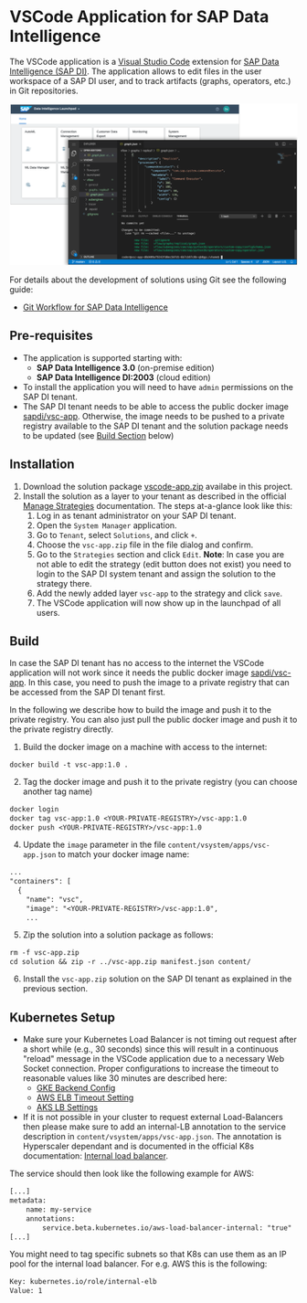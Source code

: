 # VSCode Application for SAP Data Intelligence

The VSCode application is a [Visual Studio Code](https://code.visualstudio.com/) extension for
[SAP Data Intelligence (SAP DI)](https://www.sap.com/products/data-intelligence.html).
The application allows to edit files in the user workspace of a SAP DI user, and to track artifacts
(graphs, operators, etc.) in Git repositories.

![VSCode Application Image](../img/g-overview-2.png "VSCode Application")

For details about the development of solutions using Git see the following guide:

* [Git Workflow for SAP Data Intelligence](../Readme.md)

## Pre-requisites

* The application is supported starting with:
  * **SAP Data Intelligence 3.0** (on-premise edition)
  * **SAP Data Intelligence DI:2003** (cloud edition)
* To install the application you will need to have `admin` permissions on the SAP DI tenant.
* The SAP DI tenant needs to be able to access the public docker image
[sapdi/vsc-app](https://hub.docker.com/r/sapdi/vsc-app). Otherwise, the image needs to be pushed to a private registry available to the SAP DI tenant and the solution package needs to be updated (see [Build Section](#Build) below)

## Installation

1. Download the solution package [vscode-app.zip](vscode-app.zip) availabe in this project.
2. Install the solution as a layer to your tenant as described in the official [Manage Strategies](https://help.sap.com/viewer/ca509b7635484070a655738be408da63/Cloud/en-US/8bbc552fc0604792bb114d850391d739.html) documentation. The steps at-a-glance look like this:
    1. Log in as tenant administrator on your SAP DI tenant.
    2. Open the `System Manager` application.
    3. Go to `Tenant`, select `Solutions`, and click `+`.
    4. Choose the `vsc-app.zip` file in the file dialog and confirm.
    5. Go to the `Strategies` section and click `Edit`. **Note**: In case you are not able to edit the strategy (edit button does not exist) you need to login to the SAP DI system tenant and assign the solution to the strategy there.
    6. Add the newly added layer `vsc-app` to the strategy and click `save`.
    7. The VSCode application will now show up in the launchpad of all users.

## Build

In case the SAP DI tenant has no access to the internet the VSCode application will not work since it needs the public docker image [sapdi/vsc-app](https://hub.docker.com/r/sapdi/vsc-app). In this case, you need to push the image to a private registry that can be accessed from the SAP DI tenant first.

In the following we describe how to build the image and push it to the private registry. You can also just pull the public docker image and push it to the private registry directly.

1. Build the docker image on a machine with access to the internet:
```
docker build -t vsc-app:1.0 .
```
2. Tag the docker image and push it to the private registry (you can choose another tag name)
```
docker login
docker tag vsc-app:1.0 <YOUR-PRIVATE-REGISTRY>/vsc-app:1.0
docker push <YOUR-PRIVATE-REGISTRY>/vsc-app:1.0
```
4. Update the `image` parameter in the file `content/vsystem/apps/vsc-app.json` to match your docker image name:
```
...
"containers": [
  {
    "name": "vsc",
    "image": "<YOUR-PRIVATE-REGISTRY>/vsc-app:1.0",
    ...
```
5. Zip the solution into a solution package as follows:
```
rm -f vsc-app.zip
cd solution && zip -r ../vsc-app.zip manifest.json content/
```
6. Install the `vsc-app.zip` solution on the SAP DI tenant as explained in the previous section.

## Kubernetes Setup

* Make sure your Kubernetes Load Balancer is not timing out request after a short while (e.g., 30 seconds) since this will result in a continuous "reload" message in the VSCode application due to a necessary Web Socket connection. Proper configurations to increase the timeout to reasonable values like 30 minutes are described here:
  * [GKE Backend Config](https://cloud.google.com/kubernetes-engine/docs/concepts/backendconfig)
  * [AWS ELB Timeout Setting](https://aws.amazon.com/de/blogs/aws/elb-idle-timeout-control/)
  * [AKS LB Settings](https://docs.microsoft.com/en-us/azure/aks/load-balancer-standard)
* If it is not possible in your cluster to request external Load-Balancers then please make sure to add an internal-LB annotation to the service description in `content/vsystem/apps/vsc-app.json`. The annotation is Hyperscaler dependant and is documented in the official K8s documentation: [Internal load balancer](https://kubernetes.io/docs/concepts/services-networking/service/#internal-load-balancer).

The service should then look like the following example for AWS:
```
[...]
metadata:
    name: my-service
    annotations:
        service.beta.kubernetes.io/aws-load-balancer-internal: "true"
[...]
```
You might need to tag specific subnets so that K8s can use them as an IP pool for the internal load balancer.
For e.g. AWS this is the following:
```
Key: kubernetes.io/role/internal-elb
Value: 1
```
